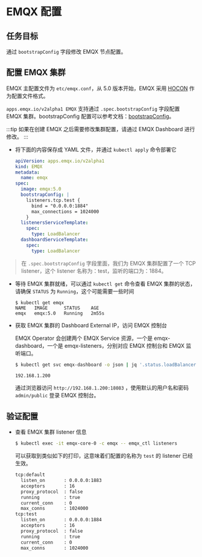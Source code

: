 # EMQX 配置

## 任务目标

通过 `bootstrapConfig` 字段修改 EMQX 节点配置。

## 配置 EMQX 集群

EMQX 主配置文件为 `etc/emqx.conf`，从 5.0 版本开始，EMQX 采用 [HOCON](https://www.emqx.io/docs/zh/v5.0/configuration/configuration.html#hocon-%E9%85%8D%E7%BD%AE%E6%A0%BC%E5%BC%8F) 作为配置文件格式。

`apps.emqx.io/v2alpha1 EMQX` 支持通过 `.spec.bootstrapConfig` 字段配置 EMQX 集群。bootstrapConfig 配置可以参考文档：[bootstrapConfig](https://www.emqx.io/docs/zh/v5.0/admin/cfg.html)。

:::tip
如果在创建 EMQX 之后需要修改集群配置，请通过 EMQX Dashboard 进行修改。
:::

+ 将下面的内容保存成 YAML 文件，并通过 `kubectl apply` 命令部署它

  ```yaml
  apiVersion: apps.emqx.io/v2alpha1
  kind: EMQX
  metadata:
    name: emqx
  spec:
    image: emqx:5.0
    bootstrapConfig: |
      listeners.tcp.test {
        bind = "0.0.0.0:1884"
        max_connections = 1024000
      }
    listenersServiceTemplate:
      spec:
        type: LoadBalancer
    dashboardServiceTemplate:
      spec:
        type: LoadBalancer
  ```

> 在 `.spec.bootstrapConfig` 字段里面，我们为 EMQX 集群配置了一个 TCP listener，这个 listener 名称为：test，监听的端口为：1884。

+ 等待 EMQX 集群就绪，可以通过 `kubectl get` 命令查看 EMQX 集群的状态，请确保 `STATUS` 为 `Running`，这个可能需要一些时间

  ```
  $ kubectl get emqx
  NAME   IMAGE      STATUS    AGE
  emqx   emqx:5.0   Running   2m55s
  ```

+ 获取 EMQX 集群的 Dashboard External IP，访问 EMQX 控制台

  EMQX Operator 会创建两个 EMQX Service 资源，一个是 emqx-dashboard，一个是 emqx-listeners，分别对应 EMQX 控制台和 EMQX 监听端口。

  ```bash
  $ kubectl get svc emqx-dashboard -o json | jq '.status.loadBalancer.ingress[0].ip'

  192.168.1.200
  ```

  通过浏览器访问 `http://192.168.1.200:18083` ，使用默认的用户名和密码 `admin/public` 登录 EMQX 控制台。

## 验证配置

+ 查看 EMQX 集群 listener 信息

  ```bash
  $ kubectl exec -it emqx-core-0 -c emqx -- emqx_ctl listeners
  ```

  可以获取到类似如下的打印，这意味着们配置的名称为 `test` 的 listener 已经生效。

  ```bash
  tcp:default
    listen_on       : 0.0.0.0:1883
    acceptors       : 16
    proxy_protocol  : false
    running         : true
    current_conn    : 0
    max_conns       : 1024000
  tcp:test
    listen_on       : 0.0.0.0:1884
    acceptors       : 16
    proxy_protocol  : false
    running         : true
    current_conn    : 0
    max_conns       : 1024000
  ```

